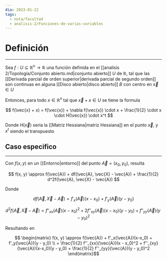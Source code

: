 ```yaml
---
dia: 2023-01-22
tags:
  - nota/facultad
  - analisis-2/Funciones-de-varias-variables
---
```

# Definición
---
Sea $f : U \subseteq \mathbb{R}^n \to \mathbb{R}$ una función definida en el [[analisis 2/Topología/Conjunto abierto.md|conjunto abierto]] $U$ de $\mathbb{R}$, tal que las [[Derivada parcial de orden superior|derivada parcial de segundo orden]] son continuas en alguna [[Disco abierto|disco abierto]] $B$ con centro en $\vec{x} \in U$

Entonces, para todo $x \in \mathbb{R}^n$ tal que $\vec{x} + x \in U$ se tiene la formula

$$ f(\vec{x} + x) = f(\vec{x}) + \nabla f(\vec{x}) \cdot x + \frac{1}{2} \cdot x \cdot H(\vec{x}) \cdot x^t $$

Donde $H(\vec{x})$ seria la [[Matriz Hessiana|matriz Hessiana]] en el punto $\vec{x}$, y $x^t$ siendo el transpuesto

## Caso especifico
---
Con $f(x, y)$ en un [[Entorno|entorno]] del punto $\vec{A} = (x_0, y_0)$, resulta

$$ f(x, y) \approx f(\vec{A}) + df(\vec{A}, \vec{X} - \vec{A}) + \frac{1}{2} d^2f(\vec{A}, \vec{X} - \vec{A}) $$

Donde 

$$ df(\vec{A}, \vec{X} - \vec{A}) = f'_x(\vec{A})(x-x_0) + f'_y(\vec{A})(y - y_0) $$

$$ d^2f(\vec{A}, \vec{X} - \vec{A}) = f''_{xx}(\vec{A})(x - x_0)^2 + 2 f''_{xy}(\vec{A})(x-x_0)(y - y_0) + f''_{yy}(\vec{A})(y - y_0)^2 $$

Resultando en

$$ \begin{matrix} f(x, y) \approx f(\vec{A}) + f'_x(\vec{A})(x-x_0) + f'_y(\vec{A})(y - y_0) \\ + \frac{1}{2} f''_{xx}(\vec{A})(x - x_0)^2 + f''_{xy}(\vec{A})(x-x_0)(y - y_0) + \frac{1}{2} f''_{yy}(\vec{A})(y - y_0)^2 \end{matrix}$$